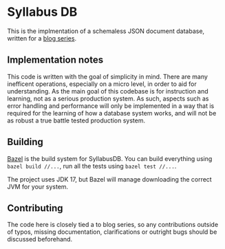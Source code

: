 # Syllabus DB

This is the implmentation of a schemaless JSON document database, written for a [blog series][blog].

## Implementation notes

This code is written with the goal of simplicity in mind. There are many inefficent operations, especially on a micro level,
in order to aid for understanding. As the main goal of this codebase is for instruction and learning, not as a serious production system.
As such, aspects such as error handling and performance will only be implemented in a way that is required for the learning of how a database system works,
and will not be as robust a true battle tested production system.

## Building

[Bazel][bazel] is the build system for SyllabusDB. You can build everything using 
`bazel build //...`, run all the tests using `bazel test //...`.

The project uses JDK 17, but Bazel will manage downloading the correct JVM for your system.

## Contributing

The code here is closely tied a to blog series, so any contributions outside of typos, missing documentation, 
clarifications or outright bugs should be discussed beforehand.

[blog]: https://blog.rockwotj.com/toy-db-1
[bazel]: https://bazel.build

